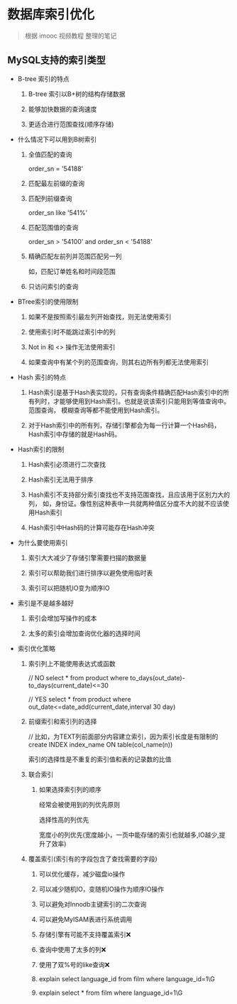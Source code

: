 # 数据库索引优化
>根据 imooc 视频教程 整理的笔记

## MySQL支持的索引类型

* B-tree 索引的特点

    1. B-tree 索引以B+树的结构存储数据

    2. 能够加快数据的查询速度

    3. 更适合进行范围查找(顺序存储)

* 什么情况下可以用到B树索引

    1. 全值匹配的查询

        order_sn = '54188'

    2. 匹配最左前缀的查询

    3. 匹配列前缀查询

        order_sn like '541%'

    4. 匹配范围值的查询

        order_sn > '54100' and order_sn < '54188'

    5. 精确匹配左前列并范围匹配另一列

        如，匹配订单姓名和时间段范围

    6. 只访问索引的查询

* BTree索引的使用限制

    1. 如果不是按照索引最左列开始查找，则无法使用索引

    2. 使用索引时不能跳过索引中的列

    3. Not in 和 <> 操作无法使用索引

    4. 如果查询中有某个列的范围查询，则其右边所有列都无法使用索引

* Hash 索引的特点

    1. Hash索引是基于Hash表实现的，只有查询条件精确匹配Hash索引中的所有列时，才能够使用到Hash索引。也就是说该索引只能用到等值查询中。范围查询，
    模糊查询等都不能使用到Hash索引。

    2. 对于Hash索引中的所有列，存储引擎都会为每一行计算一个Hash码，
    Hash索引中存储的就是Hash码。

* Hash索引的限制

    1. Hash索引必须进行二次查找

    2. Hash索引无法用于排序

    3. Hash索引不支持部分索引查找也不支持范围查找，且应该用于区别力大的列，
    如，身份证。像性别这种表中一共就两种值区分度不大的就不应该使用Hash索引

    4. Hash索引中Hash码的计算可能存在Hash冲突

* 为什么要使用索引

    1. 索引大大减少了存储引擎需要扫描的数据量

    2. 索引可以帮助我们进行排序以避免使用临时表

    3. 索引可以把随机IO变为顺序IO

* 索引是不是越多越好

    1. 索引会增加写操作的成本

    2. 太多的索引会增加查询优化器的选择时间

* 索引优化策略

    1. 索引列上不能使用表达式或函数

        // NO
        select * from product where to_days(out_date)-to_days(current_date)<=30

        // YES
        select * from product where out_date<=date_add(current_date,interval 30 day)

    2. 前缀索引和索引列的选择

        // 比如，为TEXT列前面部分内容建立索引，因为索引长度是有限制的
        create INDEX index_name ON table(col_name(n))

        索引的选择性是不重复的索引值和表的记录数的比值

    3. 联合索引

        1. 如果选择索引列的顺序

            经常会被使用到的列优先原则

            选择性高的列优先

            宽度小的列优先(宽度越小，一页中能存储的索引也就越多,IO越少,提升了效率)

    4. 覆盖索引(索引有的字段包含了查找需要的字段)

        1. 可以优化缓存，减少磁盘io操作

        2. 可以减少随机IO，变随机IO操作为顺序IO操作

        3. 可以避免对Innodb主键索引的二次查询

        4. 可以避免MyISAM表进行系统调用

        5. 存储引擎有可能不支持覆盖索引:x:

        6. 查询中使用了太多的列:x:

        7. 使用了双%号的like查询:x:

        8. explain select language_id from film where language_id=1\G

        9. explain select * from film where language_id=1\G



